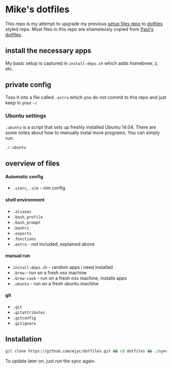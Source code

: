 # Mike's dotfiles

This repo is my attempt to upgrade my previous [setup files repo](https://github.com/mjyc/ubuntu-setups) to [dotfiles](http://dotfiles.github.io/) styled repo. Most files in this repo are shamelessly copied from [Paul's dotfiles](https://github.com/paulirish/dotfiles).

## install the necessary apps

My basic setup is captured in `install-deps.sh` which adds homebrew, z, etc.

## private config

Toss it into a file called `.extra` which you do not commit to this repo and just keep in your `~/`

### Ubuntu settings

`.ubuntu` is a script that sets up freshly installed Ubuntu 14.04. There are some notes about how to manually instal more programs. You can simply run:

```bash
./.ubuntu
```


## overview of files

####  Automatic config
* `.vimrc`, `.vim` - vim config

#### shell environment
* `.aliases`
* `.bash_profile`
* `.bash_prompt`
* `.bashrc`
* `.exports`
* `.functions`
* `.extra` - not included, explained above

#### manual run
* `install-deps.sh` - random apps i need installed
* `.brew` - run on a fresh osx machine
* `.brew-cask` - run on a fresh osx machine, installs apps
* `.ubuntu` - run on a fresh ubuntu machine

#### git
* `.git`
* `.gitattributes`
* `.gitconfig`
* `.gitignore`

## Installation

```bash
git clone https://github.com/mjyc/dotfiles.git && cd dotfiles && ./sync.sh
```

To update later on, just run the sync again.
